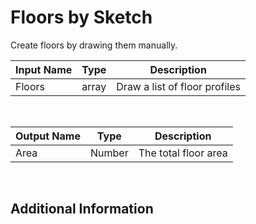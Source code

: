 

# Floors by Sketch

Create floors by drawing them manually.

|Input Name|Type|Description|
|---|---|---|
|Floors|array|Draw a list of floor profiles|


<br>

|Output Name|Type|Description|
|---|---|---|
|Area|Number|The total floor area|


<br>

## Additional Information







